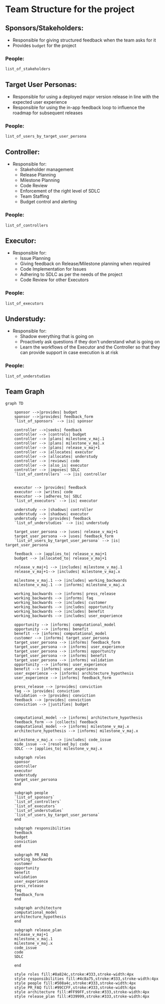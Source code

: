 # Team Structure for the project

## Sponsors/Stakeholders:
- Responsible for giving structured feedback when the team asks for it
- Provides `budget` for the project

### People:
`list_of_stakeholders`

## Target User Personas:
- Responsible for using a deployed major version release in line with the expected user experience
- Responsible for using the in-app feedback loop to influence the roadmap for subsequent releases

### People:
`list_of_users_by_target_user_persona`

## Controller:
- Responsible for:
  - Stakeholder management
  - Release Planning
  - Milestone Planning
  - Code Review
  - Enforcement of the right level of SDLC
  - Team Staffing
  - Budget control and alerting

### People:
`list_of_controllers`

## Executor:
- Responsible for:
  - Issue Planning
  - Giving feedback on Release/Milestone planning when required
  - Code Implementation for Issues
  - Adhering to SDLC as per the needs of the project
  - Code Review for other Executors

### People:
`list_of_executors`

## Understudy:
- Responsible for:
  - Shadow everything that is going on
  - Proactively ask questions if they don't understand what is going on
  - Learn the workflows of the Executor and the Controller so that they can provide support in case execution is at risk

### People:
`list_of_understudies`

## Team Graph

```mermaid
graph TD

    sponsor -->|provides| budget
    sponsor -->|provides| feedback_form
    `list_of_sponsors` --> |is| sponsor
    
    controller -->|seeks| feedback
    controller --> |controls| budget
    controller --> |plans| milestone_v_maj.1
    controller --> |plans| milestone_v_maj.x
    controller --> |plans| release_v_maj+1
    controller --> |allocates| executor
    controller --> |allocates| understudy
    controller --> |reviews| code
    controller --> |also_is| executor
    controller --> |imposes| SDLC
    `list_of_controllers` --> |is| controller
    
    
    executor --> |provides| feedback
    executor --> |writes| code
    executor --> |adheres_to| SDLC
    `list_of_executors` --> |is| executor
    
    understudy --> |shadows| controller
    understudy --> |shadows| executor
    understudy --> |provides| feedback
    `list_of_understudies` --> |is| understudy
    
    target_user_persona --> |uses| release_v_maj+1
    target_user_persona --> |uses| feedback_form
    `list_of_users_by_target_user_persona` --> |is| target_user_persona

    feedback --> |applies_to| release_v_maj+1
    budget --> |allocated_to| release_v_maj+1
    
    release_v_maj+1 --> |includes| milestone_v_maj.1
    release_v_maj+1--> |includes| milestone_v_maj.x
    
    milestone_v_maj.1 --> |includes| working_backwards
    milestone_v_maj.1 --> |informs| milestone_v_maj.x

    working_backwards --> |informs| press_release
    working_backwards --> |informs| faq
    working_backwards --> |includes| customer
    working_backwards --> |includes| opportunity
    working_backwards --> |includes| benefit
    working_backwards --> |includes| user_experience
    
    opportunity --> |informs| computational_model
    opportunity --> |informs| benefit
    benefit --> |informs| computational_model
    customer --> |informs| target_user_persona
    target_user_persona --> |informs| feedback_form
    target_user_persona --> |informs| user_experience
    target_user_persona --> |informs| opportunity
    target_user_persona --> |informs| benefit
    target_user_persona --> |informs| validation
    opportunity --> |informs| user_experience
    benefit --> |informs| user_experience
    user_experience --> |informs| architecture_hypothesis
    user_experience --> |informs| feedback_form
    
    press_release --> |provides| conviction
    faq --> |provides| conviction
    validation --> |provides| conviction
    feedback --> |provides| conviction
    conviction --> |justifies| budget
    
    
    computational_model --> |informs| architecture_hypothesis
    feedback_form --> |collects| feedback    
    computational_model --> |informs| milestone_v_maj.x
    architecture_hypothesis --> |informs| milestone_v_maj.x
        
    milestone_v_maj.x --> |includes| code_issue
    code_issue --> |resolved_by| code
    SDLC --> |applies_to| milestone_v_maj.x

    subgraph roles
    sponsor
    controller
    executor
    understudy 
    target_user_persona
    end
    
    subgraph people
    `list_of_sponsors`
    `list_of_controllers`
    `list_of_executors`
    `list_of_understudies`
    `list_of_users_by_target_user_persona`
    end
    
    subgraph responsibilities
    feedback
    budget
    conviction
    end
    
    subgraph PR_FAQ
    working_backwards
    customer
    opportunity
    benefit
    validation
    user_experience
    press_release
    faq
    feedback_form
    end
    
    subgraph architecture
    computational_model
    architecture_hypothesis
    end
    
    subgraph release_plan
    release_v_maj+1
    milestone_v_maj.1
    milestone_v_maj.x
    code_issue
    code
    SDLC

    end
    
    style roles fill:#8a824c,stroke:#333,stroke-width:4px
    style responsibilities fill:#4c8a75,stroke:#333,stroke-width:4px
    style people fill:#508a4c,stroke:#333,stroke-width:4px
    style PR_FAQ fill:#99CCFF,stroke:#333,stroke-width:4px
    style architecture fill:#FF99FF,stroke:#333,stroke-width:4px
    style release_plan fill:#339999,stroke:#333,stroke-width:4px

```
